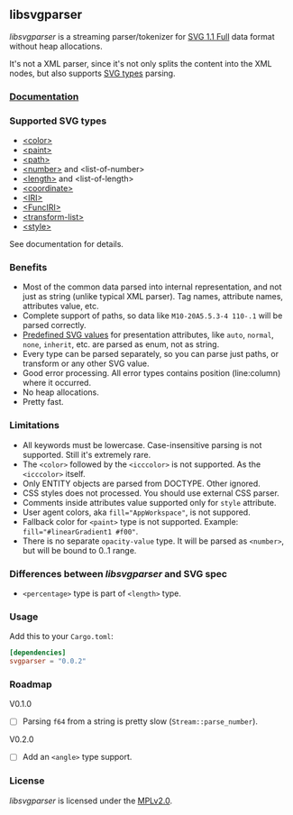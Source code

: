 ## libsvgparser

*libsvgparser* is a streaming parser/tokenizer for [SVG 1.1 Full](https://www.w3.org/TR/SVG/)
data format without heap allocations.

It's not a XML parser, since it's not only splits the content into the XML nodes,
but also supports [SVG types](https://www.w3.org/TR/SVG/types.html#BasicDataTypes) parsing.

### [Documentation](https://docs.rs/svgparser/)

### Supported SVG types
 - [\<color\>](https://www.w3.org/TR/SVG/types.html#DataTypeColor)
 - [\<paint\>](https://www.w3.org/TR/SVG/painting.html#SpecifyingPaint)
 - [\<path\>](https://www.w3.org/TR/SVG/paths.html#PathData)
 - [\<number\>](https://www.w3.org/TR/SVG/types.html#DataTypeNumber) and \<list-of-number\>
 - [\<length\>](https://www.w3.org/TR/SVG/types.html#DataTypeLength) and \<list-of-length\>
 - [\<coordinate\>](https://www.w3.org/TR/SVG/types.html#DataTypeCoordinate)
 - [\<IRI\>](https://www.w3.org/TR/SVG/types.html#DataTypeIRI)
 - [\<FuncIRI\>](https://www.w3.org/TR/SVG/types.html#DataTypeFuncIRI)
 - [\<transform-list\>](https://www.w3.org/TR/SVG/types.html#DataTypeTransformList)
 - [\<style\>](https://www.w3.org/TR/SVG/styling.html#StyleAttribute)

See documentation for details.

### Benefits
 - Most of the common data parsed into internal representation, and not just as string
   (unlike typical XML parser). Tag names, attribute names, attributes value, etc.
 - Complete support of paths, so data like `M10-20A5.5.3-4 110-.1` will be parsed correctly.
 - [Predefined SVG values](https://www.w3.org/TR/SVG/propidx.html) for presentation attributes,
   like `auto`, `normal`, `none`, `inherit`, etc. are parsed as enum, not as string.
 - Every type can be parsed separately, so you can parse just paths, or transform
   or any other SVG value.
 - Good error processing. All error types contains position (line:column) where it occurred.
 - No heap allocations.
 - Pretty fast.

### Limitations
 - All keywords must be lowercase. Case-insensitive parsing is not supported.
   Still it's extremely rare.
 - The `<color>` followed by the `<icccolor>` is not supported. As the `<icccolor>` itself.
 - Only ENTITY objects are parsed from DOCTYPE. Other ignored.
 - CSS styles does not processed. You should use external CSS parser.
 - Comments inside attributes value supported only for `style` attribute.
 - User agent colors, aka `fill="AppWorkspace"`, is not suppored.
 - Fallback color for `<paint>` type is not supported. Example: `fill="#linearGradient1 #f00"`.
 - There is no separate `opacity-value` type. It will be parsed as `<number>`,
   but will be bound to 0..1 range.

### Differences between *libsvgparser* and SVG spec
 - `<percentage>` type is part of `<length>` type.

### Usage

Add this to your `Cargo.toml`:

```toml
[dependencies]
svgparser = "0.0.2"
```

### Roadmap

V0.1.0
 - [ ] Parsing `f64` from a string is pretty slow (`Stream::parse_number`).

V0.2.0
 - [ ] Add an `<angle>` type support.

### License

*libsvgparser* is licensed under the [MPLv2.0](https://www.mozilla.org/en-US/MPL/).
